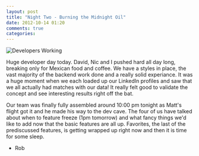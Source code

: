 ```yaml
---
layout: post
title: "Night Two - Burning the Midnight Oil"
date: 2012-10-14 01:20
comments: true
categories:
---
```


![Developers Working](/images/photo2.jpg)

Huge developer day today.  David, Nic and I pushed hard all day long, breaking only for Mexican food and coffee.  We have a styles in place, the vast majority of the backend work done and a really solid experiance. It was a huge moment when we each loaded up our LinkedIn profiles and saw that we all actually had matches with our data! It really felt good to validate the concept and see interesting results right off the bat.

Our team was finally fully assembled around 10:00 pm tonight as Matt's flight got it and he made his way to the dev cave. The four of us have talked about when to feature freeze (1pm tomorrow) and what fancy things we'd like to add now that the basic features are all up.  Favorites, the last of the prediscussed features, is getting wrapped up right now and then it is time for some sleep.

- Rob
